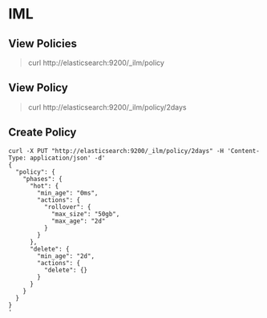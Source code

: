 # IML

## View Policies
> curl http://elasticsearch:9200/_ilm/policy

## View Policy
> curl http://elasticsearch:9200/_ilm/policy/2days

## Create Policy
```
curl -X PUT "http://elasticsearch:9200/_ilm/policy/2days" -H 'Content-Type: application/json' -d'
{
  "policy": {
    "phases": {
      "hot": {
        "min_age": "0ms",
        "actions": {
          "rollover": {
            "max_size": "50gb",
            "max_age": "2d"
          }
        }
      },
      "delete": {
        "min_age": "2d",
        "actions": {
          "delete": {}
        }
      }
    }
  }
}
'
```
